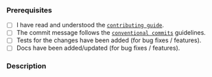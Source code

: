 ### Prerequisites

- [ ] I have read and understood the [`contributing guide`][CONTRIBUTING.md].
- [ ] The commit message follows the [`conventional commits`][cc] guidelines.
- [ ] Tests for the changes have been added (for bug fixes / features).
- [ ] Docs have been added/updated (for bug fixes / features).

### Description

<!---

Tips:

If you're not comfortable with working with Git,
we're working a guide (https://ohmyposh.dev/docs/contributing/git) to help you out.
Oh My Posh advises GitKraken (https://www.gitkraken.com/invite/nQmDPR9D) as your preferred cross platform Git GUI power tool.

-->

[CONTRIBUTING.md]: https://github.com/JanDeDobbeleer/oh-my-posh/blob/main/CONTRIBUTING.md
[cc]: https://www.conventionalcommits.org/en/v1.0.0/#summary
